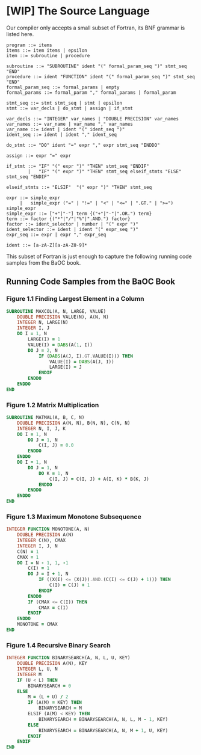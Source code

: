# [WIP] The Source Language

Our compiler only accepts a small subset of Fortran, its BNF grammar is listed here.

```ebnf
program ::= items
items ::= item items | epsilon
item ::= subroutine | procedure

subroutine ::= "SUBROUTINE" ident "(" formal_param_seq ")" stmt_seq "END"
procedure ::= ident "FUNCTION" ident "(" formal_param_seq ")" stmt_seq "END"
formal_param_seq ::= formal_params | empty
formal_params ::= formal_param "," formal_params | formal_param

stmt_seq ::= stmt stmt_seq | stmt | epsilon
stmt ::= var_decls | do_stmt | assign | if_stmt

var_decls ::= "INTEGER" var_names | "DOUBLE PRECISION" var_names
var_names ::= var_name | var_name "," var_names
var_name ::= ident | ident "(" ident_seq ")"
ident_seq ::= ident | ident "," ident_seq

do_stmt ::= "DO" ident "=" expr "," expr stmt_seq "ENDDO"

assign ::= expr "=" expr

if_stmt ::= "IF" "(" expr ")" "THEN" stmt_seq "ENDIF"
        |   "IF" "(" expr ")" "THEN" stmt_seq elseif_stmts "ELSE" stmt_seq "ENDIF"

elseif_stmts ::= "ELSIF"  "(" expr ")" "THEN" stmt_seq

expr ::= simple_expr
     |   simple_expr ("=" | "!=" | "<" | "<=" | ".GT." | ">=") simple_expr
simple_expr ::= ["+"|"-"] term {("+"|"-"|".OR.") term}
term ::= factor {("*"|"/"|"%"|".AND.") factor}
factor ::= ident_selector | number | "(" expr ")"
ident_selector ::= ident | ident "(" expr_seq ")"
expr_seq ::= expr | expr "," expr_seq

ident ::= [a-zA-Z][a-zA-Z0-9]*
```

This subset of Fortran is just enough to capture the following running code samples from the
BaOC book.

## Running Code Samples from the BaOC Book

### Figure 1.1 Finding Largest Element in a Column

```fortran
SUBROUTINE MAXCOL(A, N, LARGE, VALUE)
    DOUBLE PRECISION VALUE(N), A(N, N)
    INTEGER N, LARGE(N)
    INTEGER I, J
    DO I = 1, N
        LARGE(I) = 1
        VALUE(I) = DABS(A(1, I))
        DO J = 2, N
            IF (DABS(A(J, I).GT.VALUE(I))) THEN
                VALUE(I) = DABS(A(J, I))
                LARGE(I) = J
            ENDIF
        ENDDO
    ENDDO
END
```

### Figure 1.2 Matrix Multiplication

```fortran
SUBROUTINE MATMAL(A, B, C, N)
    DOUBLE PRECISION A(N, N), B(N, N), C(N, N)
    INTEGER N, I, J, K
    DO I = 1, N
        DO J = 1, N
            C(I, J) = 0.0
        ENDDO
    ENDDO
    DO I = 1, N
        DO J = 1, N
            DO K = 1, N
                C(I, J) = C(I, J) + A(I, K) * B(K, J)
            ENDDO
        ENDDO
    ENDDO
END
```

### Figure 1.3 Maximum Monotone Subsequence

```fortran
INTEGER FUNCTION MONOTONE(A, N)
    DOUBLE PRECISION A(N)
    INTEGER C(N), CMAX
    INTEGER I, J, N
    C(N) = 1
    CMAX = 1
    DO I = N - 1, 1, -1
        C(I) = 1
        DO J = I + 1, N
            IF ((X(I) <= (X(J)).AND.(C(I) <= C(J) + 1))) THEN
                C(I) = C(J) + 1
            ENDIF
        ENDDO
        IF (CMAX <= C(I)) THEN
            CMAX = C(I)
        ENDIF
    ENDDO
    MONOTONE = CMAX
END
```

### Figure 1.4 Recursive Binary Search

```fortran
INTEGER FUNCTION BINARYSEARCH(A, N, L, U, KEY)
    DOUBLE PRECISION A(N), KEY
    INTEGER L, U, N
    INTEGER M
    IF (U < L) THEN
        BINARYSEARCH = 0
    ELSE
        M = (L + U) / 2
        IF (A(M) = KEY) THEN
            BINARYSEARCH = M
        ELSIF (A(M) < KEY) THEN
            BINARYSEARCH = BINARYSEARCH(A, N, L, M - 1, KEY)
        ELSE
            BINARYSEARCH = BINARYSEARCH(A, N, M + 1, U, KEY)
        ENDIF
    ENDIF
END
```
